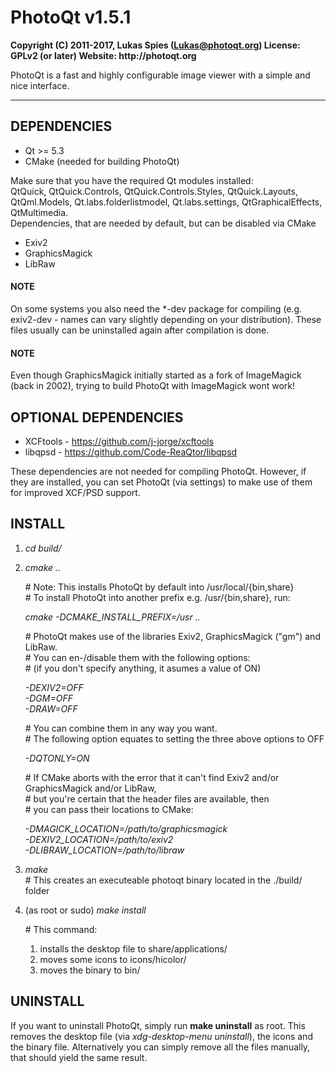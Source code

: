# PhotoQt v1.5.1
__Copyright (C) 2011-2017, Lukas Spies (Lukas@photoqt.org)
License: GPLv2 (or later)
Website: http://photoqt.org__

PhotoQt is a fast and highly configurable image viewer with a simple and nice interface.

***************

## DEPENDENCIES

- Qt >= 5.3
- CMake (needed for building PhotoQt)

Make sure that you have the required Qt modules installed:  
QtQuick, QtQuick.Controls, QtQuick.Controls.Styles, QtQuick.Layouts, QtQml.Models, Qt.labs.folderlistmodel, Qt.labs.settings, QtGraphicalEffects, QtMultimedia.  
Dependencies, that are needed by default, but can be disabled via CMake

- Exiv2
- GraphicsMagick
- LibRaw

#### NOTE

On some systems you also need the *-dev package for compiling (e.g. exiv2-dev - names can vary slightly depending on your distribution). These files usually can be uninstalled again after compilation is done.

#### NOTE

Even though GraphicsMagick initially started as a fork of ImageMagick (back in 2002), trying to build PhotoQt with ImageMagick wont work!

## OPTIONAL DEPENDENCIES

- XCFtools - https://github.com/j-jorge/xcftools
- libqpsd - https://github.com/Code-ReaQtor/libqpsd

These dependencies are not needed for compiling PhotoQt. However, if they are installed, you can set PhotoQt (via settings) to make use of them for improved XCF/PSD support.

## INSTALL

1. _cd build/_

2. _cmake .._

	 \# Note: This installs PhotoQt by default into /usr/local/{bin,share}  
	 \# To install PhotoQt into another prefix e.g. /usr/{bin,share}, run:

    _cmake -DCMAKE\_INSTALL\_PREFIX=/usr .._

	 \# PhotoQt makes use of the libraries Exiv2, GraphicsMagick ("gm") and LibRaw.  
	 \# You can en-/disable them with the following options:  
	 \# (if you don't specify anything, it asumes a value of ON)

	 _-DEXIV2=OFF_  
	 _-DGM=OFF_  
	 _-DRAW=OFF_

	 \# You can combine them in any way you want.  
	 \# The following option equates to setting the three above options to OFF

	 _-DQTONLY=ON_

	 \# If CMake aborts with the error that it can't find Exiv2 and/or GraphicsMagick and/or LibRaw,  
	 \# but you're certain that the header files are available, then  
	 \# you can pass their locations to CMake:

	 _-DMAGICK_LOCATION=/path/to/graphicsmagick_  
     _-DEXIV2_LOCATION=/path/to/exiv2_  
     _-DLIBRAW_LOCATION=/path/to/libraw_

3. _make_  
	 \# This creates an executeable photoqt binary located in the ./build/ folder

4. (as root or sudo) _make install_

	 \# This command:  
	 1. installs the desktop file to share/applications/  
	 2. moves some icons to icons/hicolor/  
	 3. moves the binary to bin/

## UNINSTALL

If you want to uninstall PhotoQt, simply run __make uninstall__ as root. This removes the desktop file (via _xdg-desktop-menu uninstall_), the icons and the binary file. Alternatively you can simply remove all the files manually, that should yield the same result.
